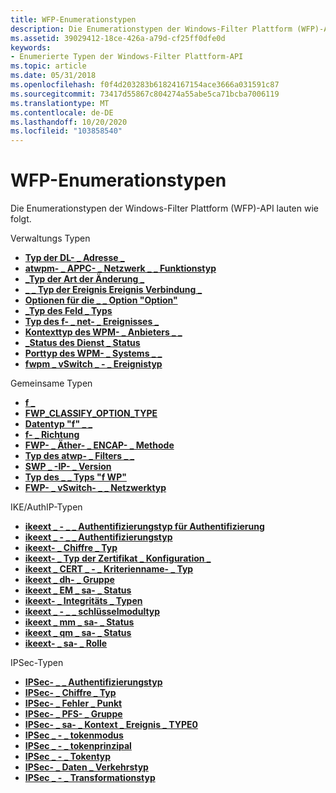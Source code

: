 ```yaml
---
title: WFP-Enumerationstypen
description: Die Enumerationstypen der Windows-Filter Plattform (WFP)-API lauten wie folgt.
ms.assetid: 39029412-18ce-426a-a79d-cf25ff0dfe0d
keywords:
- Enumerierte Typen der Windows-Filter Plattform-API
ms.topic: article
ms.date: 05/31/2018
ms.openlocfilehash: f0f4d203283b61824167154ace3666a031591c87
ms.sourcegitcommit: 73417d55867c804274a55abe5ca71bcba7006119
ms.translationtype: MT
ms.contentlocale: de-DE
ms.lasthandoff: 10/20/2020
ms.locfileid: "103858540"
---
```

# <a name="wfp-enumerated-types"></a>WFP-Enumerationstypen

Die Enumerationstypen der Windows-Filter Plattform (WFP)-API lauten wie folgt.

Verwaltungs Typen

-   [**Typ der DL- \_ Adresse \_**](/windows/win32/api/fwpmtypes/ne-fwpmtypes-dl_address_type)
-   [**atwpm- \_ APPC- \_ Netzwerk \_ \_ Funktionstyp**](/windows/desktop/api/Fwpmtypes/ne-fwpmtypes-fwpm_appc_network_capability_type)
-   [**\_Typ der Art der Änderung \_**](/windows/desktop/api/Fwpmtypes/ne-fwpmtypes-fwpm_change_type)
-   [**\_ \_ Typ der Ereignis Ereignis Verbindung \_**](/windows/desktop/api/Fwpmtypes/ne-fwpmtypes-fwpm_connection_event_type)
-   [**Optionen für die \_ \_ Option "Option"**](/windows/desktop/api/Fwpmtypes/ne-fwpmtypes-fwpm_engine_option)
-   [**\_Typ des Feld \_ Typs**](/windows/desktop/api/Fwpmtypes/ne-fwpmtypes-fwpm_field_type)
-   [**Typ des f- \_ net- \_ Ereignisses \_**](/windows/desktop/api/Fwpmtypes/ne-fwpmtypes-fwpm_net_event_type)
-   [**Kontexttyp des WPM- \_ Anbieters \_ \_**](/windows/desktop/api/Fwpmtypes/ne-fwpmtypes-fwpm_provider_context_type)
-   [**\_Status des Dienst \_ Status**](/windows/desktop/api/Fwpmtypes/ne-fwpmtypes-fwpm_service_state)
-   [**Porttyp des WPM- \_ Systems \_ \_**](/windows/desktop/api/Fwpmtypes/ne-fwpmtypes-fwpm_system_port_type)
-   [**fwpm \_ vSwitch \_ - \_ Ereignistyp**](/windows/desktop/api/Fwpmtypes/ne-fwpmtypes-fwpm_vswitch_event_type)

Gemeinsame Typen

-   [**f \_**](/windows/win32/api/fwptypes/ne-fwptypes-fwp_af)
-   [**FWP_CLASSIFY_OPTION_TYPE**](/windows/win32/api/fwptypes/ne-fwptypes-fwp_classify_option_type)
-   [**Datentyp "f" \_ \_**](/windows/desktop/api/Fwptypes/ne-fwptypes-fwp_data_type)
-   [**f- \_ Richtung**](/windows/desktop/api/Fwptypes/ne-fwptypes-fwp_direction)
-   [**FWP- \_ Äther- \_ ENCAP- \_ Methode**](/windows/win32/api/fwptypes/ne-fwptypes-fwp_ether_encap_method)
-   [**Typ des atwp- \_ Filters \_ \_**](/windows/desktop/api/Fwptypes/ne-fwptypes-fwp_filter_enum_type)
-   [**SWP \_ -IP- \_ Version**](/windows/desktop/api/Fwptypes/ne-fwptypes-fwp_ip_version)
-   [**Typ des \_ \_ Typs "f WP"**](/windows/desktop/api/Fwptypes/ne-fwptypes-fwp_match_type)
-   [**FWP- \_ vSwitch- \_ \_ Netzwerktyp**](/windows/win32/api/fwptypes/ne-fwptypes-fwp_vswitch_network_type)

IKE/AuthIP-Typen

-   [**ikeext \_ - \_ \_ Authentifizierungstyp für Authentifizierung**](/windows/desktop/api/Iketypes/ne-iketypes-ikeext_authentication_impersonation_type)
-   [**ikeext \_ - \_ \_ Authentifizierungstyp**](/windows/desktop/api/Iketypes/ne-iketypes-ikeext_authentication_method_type)
-   [**ikeext- \_ Chiffre \_ Typ**](/windows/desktop/api/Iketypes/ne-iketypes-ikeext_cipher_type)
-   [**ikeext- \_ Typ der Zertifikat \_ Konfiguration \_**](/windows/desktop/api/Iketypes/ne-iketypes-ikeext_cert_config_type)
-   [**ikeext \_ CERT \_ - \_ Kriterienname- \_ Typ**](/windows/win32/api/iketypes/ne-iketypes-ikeext_cert_criteria_name_type)
-   [**ikeext \_ dh- \_ Gruppe**](/windows/desktop/api/Iketypes/ne-iketypes-ikeext_dh_group)
-   [**ikeext \_ EM \_ sa- \_ Status**](/windows/desktop/api/Iketypes/ne-iketypes-ikeext_em_sa_state)
-   [**ikeext- \_ Integritäts \_ Typen**](/windows/desktop/api/Iketypes/ne-iketypes-ikeext_integrity_type)
-   [**ikeext \_ - \_ \_ schlüsselmodultyp**](/windows/desktop/api/Iketypes/ne-iketypes-ikeext_key_module_type)
-   [**ikeext \_ mm \_ sa- \_ Status**](/windows/desktop/api/Iketypes/ne-iketypes-ikeext_mm_sa_state)
-   [**ikeext \_ qm \_ sa- \_ Status**](/windows/desktop/api/Iketypes/ne-iketypes-ikeext_qm_sa_state)
-   [**ikeext- \_ sa- \_ Rolle**](/windows/desktop/api/Iketypes/ne-iketypes-ikeext_sa_role)

IPSec-Typen

-   [**IPSec- \_ \_ Authentifizierungstyp**](/windows/desktop/api/Ipsectypes/ne-ipsectypes-ipsec_auth_type)
-   [**IPSec- \_ Chiffre \_ Typ**](/windows/desktop/api/Ipsectypes/ne-ipsectypes-ipsec_cipher_type)
-   [**IPSec- \_ Fehler \_ Punkt**](/windows/desktop/api/Ipsectypes/ne-ipsectypes-ipsec_failure_point)
-   [**IPSec- \_ PFS- \_ Gruppe**](/windows/desktop/api/Ipsectypes/ne-ipsectypes-ipsec_pfs_group)
-   [**IPSec- \_ sa- \_ Kontext \_ Ereignis \_ TYPE0**](/windows/desktop/api/Ipsectypes/ne-ipsectypes-ipsec_sa_context_event_type0)
-   [**IPSec \_ - \_ tokenmodus**](/windows/desktop/api/Ipsectypes/ne-ipsectypes-ipsec_token_mode)
-   [**IPSec \_ - \_ tokenprinzipal**](/windows/desktop/api/Ipsectypes/ne-ipsectypes-ipsec_token_principal)
-   [**IPSec \_ - \_ Tokentyp**](/windows/desktop/api/Ipsectypes/ne-ipsectypes-ipsec_token_type)
-   [**IPSec- \_ Daten \_ Verkehrstyp**](/windows/desktop/api/Ipsectypes/ne-ipsectypes-ipsec_traffic_type)
-   [**IPSec \_ - \_ Transformationstyp**](/windows/desktop/api/Ipsectypes/ne-ipsectypes-ipsec_transform_type)

 

 